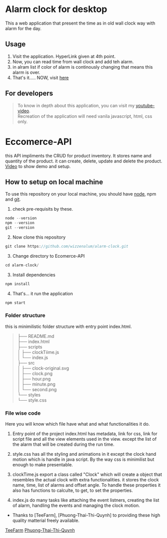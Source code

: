 # Alarm clock for desktop
This a web application that present the time as in old wall clock way with alarm for the day.
## Usage
1. Visit the application. HyperLink given at 4th point.
2. Now, you can read time from wall clock  and add teh alarm.
3. in alram list if color of alarm is continously changing that means this alarm is over.
4. That's it..... NOW, visit [here](https://wizzenalum.github.io/alarm-clock/) 


## For developers
> To know in depth about this application, you can visit my [youtube-video](https://youtu.be/e4N5PMvieXs). \
> Recreation of the application will need vanila javascript, html, css only.

# Eccomerce-API 
this API impliments the CRUD for product inventory. It stores name and quantity of the product. it can create, delete, update and delete the product. [Video](youtube.com/wizzenalum) to show demo and setup.

## How to setup on local machine
To use this repository on your local machine, you should have [node](https://nodejs.org/en/), npm and [git](https://git-scm.com/downloads). 
1. check pre-requisits by these.
```go
node --version
npm --version
git --version
```
2. Now clone this repository
```go
git clone https://github.com/wizzenalum/alarm-clock.git
```
3. Change directory to Ecomerce-API
```go
cd alarm-clock/
```

3. Install dependencies
```go
npm install
```
4. That's... it  run the application
```go
npm start
```


### Folder structure
this is minimilistic folder structure with entry point index.html.
>├── README.md  \
>├── index.html \
>├── scripts    \
>│   ├── clockTiime.js  \
>│   └── index.js   \
>├── src    \
>│   ├── clock-original.svg \
>│   ├── clock.png  \
>│   ├── hour.png   \
>│   ├── minute.png \
>│   └── second.png \
>└── styles \
>    └── style.css 

### File wise code
Here you will know which file have what and what functionalities it do.

1. Entry point of the project index.html has metadata, link for css, link for script file and all the view elements used in the view. except the list of the alarm that will be created during the run time.
2. style.css has all the styling and animations in it except the clock hand motion which is handle in java script. By the way css is minimilist but enough to make presentable.
3. clockTime.js export a class called "Clock" which will create a object that resembles the actual clock with extra functionalities. it stores the clock name, time, list of alarms and offset angle. To handle these properties it also has functions to calculte, to get, to set the properties.

4. index.js do many tasks like attaching the event listners, creating the list of alarm, handling the events and managing the clock motion.



- Thanks to [TeeFarm], [Phuong-Thai-Thi-Quynh] to providing these high quality matterial freely available.


[TeeFarm](https://pixabay.com/users/teefarm-199315/?utm_source=link-attribution&amp;utm_medium=referral&amp;utm_campaign=image&amp;utm_content=1605224)
[Phuong-Thai-Thi-Quynh](https://pixabay.com/users/phuonglucky-20908332/?utm_source=link-attribution&amp;utm_medium=referral&amp;utm_campaign=image&amp;utm_content=6556959)
